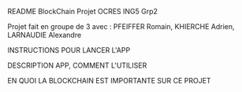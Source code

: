 README BlockChain Projet OCRES ING5 Grp2

Projet fait en groupe de 3 avec : PFEIFFER Romain, KHIERCHE Adrien, LARNAUDIE Alexandre 

INSTRUCTIONS POUR LANCER L'APP


DESCRIPTION APP, COMMENT L'UTILISER


EN QUOI LA BLOCKCHAIN EST IMPORTANTE SUR CE PROJET


